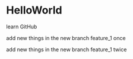 # HelloWorld
learn GitHub

add new things in the new branch feature_1 once

add new things in the new branch feature_1 twice

